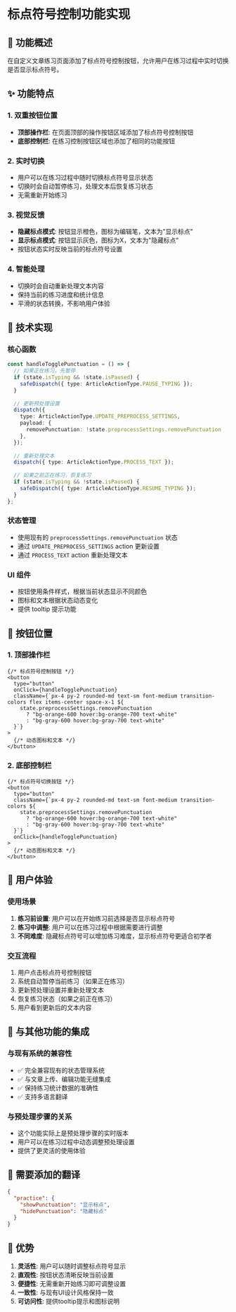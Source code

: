 # 标点符号控制功能实现

## 🎯 功能概述

在自定义文章练习页面添加了标点符号控制按钮，允许用户在练习过程中实时切换是否显示标点符号。

## ✨ 功能特点

### 1. **双重按钮位置**
- **顶部操作栏**: 在页面顶部的操作按钮区域添加了标点符号控制按钮
- **底部控制栏**: 在练习控制按钮区域也添加了相同的功能按钮

### 2. **实时切换**
- 用户可以在练习过程中随时切换标点符号显示状态
- 切换时会自动暂停练习，处理文本后恢复练习状态
- 无需重新开始练习

### 3. **视觉反馈**
- **隐藏标点模式**: 按钮显示橙色，图标为编辑笔，文本为"显示标点"
- **显示标点模式**: 按钮显示灰色，图标为X，文本为"隐藏标点"
- 按钮状态实时反映当前的标点符号设置

### 4. **智能处理**
- 切换时会自动重新处理文本内容
- 保持当前的练习进度和统计信息
- 平滑的状态转换，不影响用户体验

## 🔧 技术实现

### 核心函数
```typescript
const handleTogglePunctuation = () => {
  // 如果正在练习，先暂停
  if (state.isTyping && !state.isPaused) {
    safeDispatch({ type: ArticleActionType.PAUSE_TYPING });
  }
  
  // 更新预处理设置
  dispatch({
    type: ArticleActionType.UPDATE_PREPROCESS_SETTINGS,
    payload: { 
      removePunctuation: !state.preprocessSettings.removePunctuation 
    },
  });
  
  // 重新处理文本
  dispatch({ type: ArticleActionType.PROCESS_TEXT });
  
  // 如果之前正在练习，恢复练习
  if (state.isTyping && !state.isPaused) {
    safeDispatch({ type: ArticleActionType.RESUME_TYPING });
  }
};
```

### 状态管理
- 使用现有的 `preprocessSettings.removePunctuation` 状态
- 通过 `UPDATE_PREPROCESS_SETTINGS` action 更新设置
- 通过 `PROCESS_TEXT` action 重新处理文本

### UI 组件
- 按钮使用条件样式，根据当前状态显示不同颜色
- 图标和文本根据状态动态变化
- 提供 tooltip 提示功能

## 📍 按钮位置

### 1. 顶部操作栏
```tsx
{/* 标点符号控制按钮 */}
<button
  type="button"
  onClick={handleTogglePunctuation}
  className={`px-4 py-2 rounded-md text-sm font-medium transition-colors flex items-center space-x-1 ${
    state.preprocessSettings.removePunctuation
      ? "bg-orange-600 hover:bg-orange-700 text-white"
      : "bg-gray-600 hover:bg-gray-700 text-white"
  }`}
>
  {/* 动态图标和文本 */}
</button>
```

### 2. 底部控制栏
```tsx
{/* 标点符号切换按钮 */}
<button
  type="button"
  className={`px-4 py-2 rounded-md text-sm font-medium transition-colors ${
    state.preprocessSettings.removePunctuation
      ? "bg-orange-600 hover:bg-orange-700 text-white"
      : "bg-gray-600 hover:bg-gray-700 text-white"
  }`}
  onClick={handleTogglePunctuation}
>
  {/* 动态图标和文本 */}
</button>
```

## 🎨 用户体验

### 使用场景
1. **练习前设置**: 用户可以在开始练习前选择是否显示标点符号
2. **练习中调整**: 用户可以在练习过程中根据需要进行调整
3. **不同难度**: 隐藏标点符号可以增加练习难度，显示标点符号更适合初学者

### 交互流程
1. 用户点击标点符号控制按钮
2. 系统自动暂停当前练习（如果正在练习）
3. 更新预处理设置并重新处理文本
4. 恢复练习状态（如果之前正在练习）
5. 用户看到更新后的文本内容

## 🔄 与其他功能的集成

### 与现有系统的兼容性
- ✅ 完全兼容现有的状态管理系统
- ✅ 与文章上传、编辑功能无缝集成
- ✅ 保持练习统计数据的准确性
- ✅ 支持多语言翻译

### 与预处理步骤的关系
- 这个功能实际上是预处理步骤的实时版本
- 用户可以在练习过程中动态调整预处理设置
- 提供了更灵活的使用体验

## 📝 需要添加的翻译

```json
{
  "practice": {
    "showPunctuation": "显示标点",
    "hidePunctuation": "隐藏标点"
  }
}
```

## 🚀 优势

1. **灵活性**: 用户可以随时调整标点符号显示
2. **直观性**: 按钮状态清晰反映当前设置
3. **便捷性**: 无需重新开始练习即可调整设置
4. **一致性**: 与现有UI设计风格保持一致
5. **可访问性**: 提供tooltip提示和图标说明